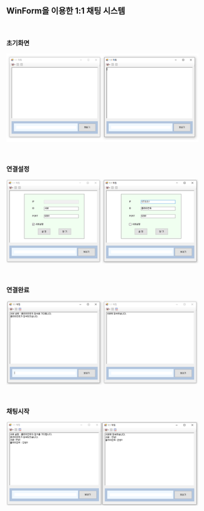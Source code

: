 ## WinForm을 이용한 1:1 채팅 시스템

</br>

### 초기화면
![초기화면](https://raw.githubusercontent.com/KDH5706/Study_Winform/master/capture/%EC%B4%88%EA%B8%B0%ED%99%94%EB%A9%B4.png)

</br>

### 연결설정
![연결설정](https://raw.githubusercontent.com/KDH5706/Study_Winform/master/capture/%EC%97%B0%EA%B2%B0%EC%84%A4%EC%A0%95.png)

</br>

### 연결완료
![연결완료](https://raw.githubusercontent.com/KDH5706/Study_Winform/master/capture/%EC%97%B0%EA%B2%B0%EC%99%84%EB%A3%8C.png)


</br>

### 채팅시작
![채팅시작](https://raw.githubusercontent.com/KDH5706/Study_Winform/master/capture/%EC%B1%84%ED%8C%85%EC%8B%9C%EC%9E%91.png)

</br>
